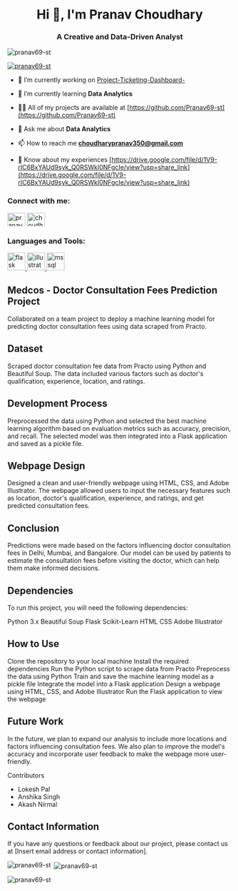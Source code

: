 <h1 align="center">Hi 👋, I'm Pranav Choudhary</h1>
<h3 align="center">A Creative and Data-Driven Analyst</h3>

<p align="left"> <img src="https://komarev.com/ghpvc/?username=pranav69-st&label=Profile%20views&color=0e75b6&style=flat" alt="pranav69-st" /> </p>

<p align="left"> <a href="https://github.com/ryo-ma/github-profile-trophy"><img src="https://github-profile-trophy.vercel.app/?username=pranav69-st" alt="pranav69-st" /></a> </p>

- 🔭 I’m currently working on [Project-Ticketing-Dashboard-](https://github.com/Pranav69-st/Project-Ticketing-Dashboard-)

- 🌱 I’m currently learning **Data Analytics**

- 👨‍💻 All of my projects are available at [https://github.com/Pranav69-st](https://github.com/Pranav69-st)

- 💬 Ask me about **Data Analytics**

- 📫 How to reach me **choudharypranav350@gmail.com**

- 📄 Know about my experiences [https://drive.google.com/file/d/1V9-rIC6BxYAUd9syk_Q0RSWkI0NFgcIe/view?usp=share_link](https://drive.google.com/file/d/1V9-rIC6BxYAUd9syk_Q0RSWkI0NFgcIe/view?usp=share_link)

<h3 align="left">Connect with me:</h3>
<p align="left">
<a href="https://linkedin.com/in/pranav-choudhary-1b3995199" target="blank"><img align="center" src="https://raw.githubusercontent.com/rahuldkjain/github-profile-readme-generator/master/src/images/icons/Social/linked-in-alt.svg" alt="pranav-choudhary-1b3995199" height="30" width="40" /></a>
<a href="https://www.hackerrank.com/choudharypranav5" target="blank"><img align="center" src="https://raw.githubusercontent.com/rahuldkjain/github-profile-readme-generator/master/src/images/icons/Social/hackerrank.svg" alt="choudharypranav5" height="30" width="40" /></a>
</p>

<h3 align="left">Languages and Tools:</h3>
<p align="left"> <a href="https://flask.palletsprojects.com/" target="_blank" rel="noreferrer"> <img src="https://www.vectorlogo.zone/logos/pocoo_flask/pocoo_flask-icon.svg" alt="flask" width="40" height="40"/> </a> <a href="https://www.adobe.com/in/products/illustrator.html" target="_blank" rel="noreferrer"> <img src="https://www.vectorlogo.zone/logos/adobe_illustrator/adobe_illustrator-icon.svg" alt="illustrator" width="40" height="40"/> </a> <a href="https://www.microsoft.com/en-us/sql-server" target="_blank" rel="noreferrer"> <img src="https://www.svgrepo.com/show/303229/microsoft-sql-server-logo.svg" alt="mssql" width="40" height="40"/> </a> </p>


## Medcos - Doctor Consultation Fees Prediction Project
Collaborated on a team project to deploy a machine learning model for predicting doctor consultation fees using data scraped from Practo.

## Dataset
Scraped doctor consultation fee data from Practo using Python and Beautiful Soup. The data included various factors such as doctor's qualification, experience, location, and ratings.

## Development Process
Preprocessed the data using Python and selected the best machine learning algorithm based on evaluation metrics such as accuracy, precision, and recall. The selected model was then integrated into a Flask application and saved as a pickle file.

## Webpage Design
Designed a clean and user-friendly webpage using HTML, CSS, and Adobe Illustrator. The webpage allowed users to input the necessary features such as location, doctor's qualification, experience, and ratings, and get predicted consultation fees.

## Conclusion
Predictions were made based on the factors influencing doctor consultation fees in Delhi, Mumbai, and Bangalore. Our model can be used by patients to estimate the consultation fees before visiting the doctor, which can help them make informed decisions.

## Dependencies
To run this project, you will need the following dependencies:

Python 3.x
Beautiful Soup
Flask
Scikit-Learn
HTML
CSS
Adobe Illustrator

## How to Use
Clone the repository to your local machine
Install the required dependencies
Run the Python script to scrape data from Practo
Preprocess the data using Python
Train and save the machine learning model as a pickle file
Integrate the model into a Flask application
Design a webpage using HTML, CSS, and Adobe Illustrator
Run the Flask application to view the webpage

## Future Work
In the future, we plan to expand our analysis to include more locations and factors influencing consultation fees. We also plan to improve the model's accuracy and incorporate user feedback to make the webpage more user-friendly.

Contributors
- Lokesh Pal
- Anshika Singh
- Akash Nirmal

## Contact Information
If you have any questions or feedback about our project, please contact us at [Insert email address or contact information].


<p><img align="left" src="https://github-readme-stats.vercel.app/api/top-langs?username=pranav69-st&show_icons=true&locale=en&layout=compact" alt="pranav69-st" /></p>

<p>&nbsp;<img align="center" src="https://github-readme-stats.vercel.app/api?username=pranav69-st&show_icons=true&locale=en" alt="pranav69-st" /></p>

<p><img align="center" src="https://github-readme-streak-stats.herokuapp.com/?user=pranav69-st&" alt="pranav69-st" /></p>
